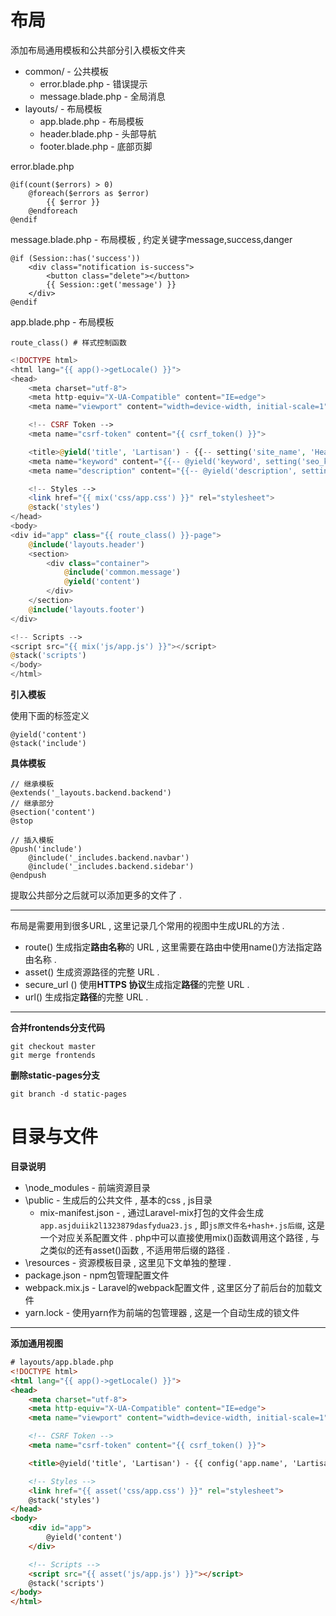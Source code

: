 # 布局

添加布局通用模板和公共部分引入模板文件夹

* common/ - 公共模板
  * error.blade.php - 错误提示
  * message.blade.php - 全局消息
* layouts/ - 布局模板
  * app.blade.php - 布局模板
  * header.blade.php - 头部导航
  * footer.blade.php - 底部页脚

error.blade.php

```
@if(count($errors) > 0)
    @foreach($errors as $error)
        {{ $error }}
    @endforeach
@endif
```

message.blade.php - 布局模板 , 约定关键字message,success,danger

```
@if (Session::has('success'))
    <div class="notification is-success">
        <button class="delete"></button>
        {{ Session::get('message') }}
    </div>
@endif
```

app.blade.php - 布局模板

```
route_class() # 样式控制函数
```

```php
<!DOCTYPE html>
<html lang="{{ app()->getLocale() }}">
<head>
    <meta charset="utf-8">
    <meta http-equiv="X-UA-Compatible" content="IE=edge">
    <meta name="viewport" content="width=device-width, initial-scale=1">

    <!-- CSRF Token -->
    <meta name="csrf-token" content="{{ csrf_token() }}">

    <title>@yield('title', 'Lartisan') - {{-- setting('site_name', 'Headplan Team') --}}</title>
    <meta name="keyword" content="{{-- @yield('keyword', setting('seo_keyword', 'php,laravel,lartisan,headplan')) --}}" />
    <meta name="description" content="{{-- @yield('description', setting('seo_description', 'Lartisan的开发记录')) --}}" />

    <!-- Styles -->
    <link href="{{ mix('css/app.css') }}" rel="stylesheet">
    @stack('styles')
</head>
<body>
<div id="app" class="{{ route_class() }}-page">
    @include('layouts.header')
    <section>
        <div class="container">
            @include('common.message')
            @yield('content')
        </div>
    </section>
    @include('layouts.footer')
</div>

<!-- Scripts -->
<script src="{{ mix('js/app.js') }}"></script>
@stack('scripts')
</body>
</html>
```

**引入模板**

使用下面的标签定义

```
@yield('content')
@stack('include')
```

**具体模板**

```
// 继承模板
@extends('_layouts.backend.backend')
// 继承部分
@section('content')
@stop

// 插入模板
@push('include')
    @include('_includes.backend.navbar')
    @include('_includes.backend.sidebar')
@endpush
```

提取公共部分之后就可以添加更多的文件了 .

---

布局是需要用到很多URL , 这里记录几个常用的视图中生成URL的方法 .

* route\(\) 生成指定**路由名称**的 URL , 这里需要在路由中使用name\(\)方法指定路由名称 . 
* asset\(\) 生成资源路径的完整 URL . 
* secure\_url \(\) 使用**HTTPS 协议**生成指定**路径**的完整 URL . 
* url\(\) 生成指定**路径**的完整 URL . 

---

**合并frontends分支代码**

```
git checkout master
git merge frontends
```

**删除static-pages分支**

```
git branch -d static-pages
```

# 目录与文件

**目录说明**

* \node\_modules - 前端资源目录
* \public - 生成后的公共文件 , 基本的css , js目录
  * mix-manifest.json - , 通过Laravel-mix打包的文件会生成`app.asjduiik2l1323879dasfydua23.js`
    , 即`js原文件名+hash+.js后缀`, 这是一个对应关系配置文件 . php中可以直接使用mix\(\)函数调用这个路径 , 与之类似的还有asset\(\)函数 , 不适用带后缀的路径 . 
* \resources - 资源模板目录 , 这里见下文单独的整理 . 
* package.json - npm包管理配置文件
* webpack.mix.js - Laravel的webpack配置文件 , 这里区分了前后台的加载文件
* yarn.lock - 使用yarn作为前端的包管理器 , 这是一个自动生成的锁文件

---

**添加通用视图**

```html
# layouts/app.blade.php
<!DOCTYPE html>
<html lang="{{ app()->getLocale() }}">
<head>
    <meta charset="utf-8">
    <meta http-equiv="X-UA-Compatible" content="IE=edge">
    <meta name="viewport" content="width=device-width, initial-scale=1">

    <!-- CSRF Token -->
    <meta name="csrf-token" content="{{ csrf_token() }}">

    <title>@yield('title', 'Lartisan') - {{ config('app.name', 'Lartisan') }}</title>

    <!-- Styles -->
    <link href="{{ asset('css/app.css') }}" rel="stylesheet">
    @stack('styles')
</head>
<body>
    <div id="app">
        @yield('content')
    </div>

    <!-- Scripts -->
    <script src="{{ asset('js/app.js') }}"></script>
    @stack('scripts')
</body>
</html>
```



